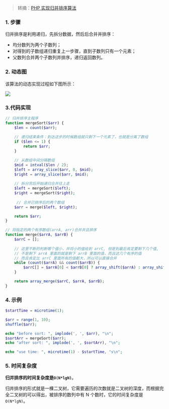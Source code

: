 > 转摘：[PHP 实现归并排序算法](https://shockerli.net/post/merge-sort-implement-by-php/)

### 1. 步骤

归并排序是利用递归，先拆分数据，然后后合并并排序：

* 均分数列为两个子数列；
* 对得到的子数组递归重复上一步骤，直到子数列只有一个元素；
* 父数列合并两个子数列并排序，递归返回数列。

### 2. 动态图

该算法的动态实现过程如下图所示：

![](http://cnd.qiniu.lin07ux.cn/B3Un6vY.gif)

### 3.代码实现

```php
// 归并排序主程序
function mergeSort($arr) {
    $len = count($arr);
    
    // 递归结束条件：到达这步的时候数组就只剩下一个元素了，也就是分离了数组
    if ($len <= 1) {
        return $arr;
    }

    // 从数组中间分隔数组
    $mid = intval($len / 2);
    $left = array_slice($arr, 0, $mid);
    $right = array_slice($arr, $mid);
    
    // 拆分完后开始递归合并往上走
    $left = mergeSort($left);
    $right = mergeSort($right);
    
     // 合并已排序后的两个数组
    $arr = merge($left, $right);

    return $arr;
}

// 将指定的两个有序数组(arrA, arr)合并并且排序
function merge($arrA, $arrB) {
    $arrC = [];
    
    // 这里不断的判断哪个值小，并将小的值给到 arrC, 但是到最后肯定要剩下几个值,
    // 不是剩下 arrA 里面的就是剩下 arrB 里面的值，而且这几个有序的值
    // 而且肯定比 arrC 里面所有的值都大，所以可以直接合并
    while (count($arrA) && count($arrB)) {
        $arrC[] = $arrA[0] < $arrB[0] ? array_shift($arrA) : array_shift($arrB);
    }

    return array_merge($arrC, $arrA, $arrB);
}
```

### 4. 示例

```php
$startTime = microtime(1);

$arr = range(1, 10);
shuffle($arr);

echo "before sort: ", implode(', ', $arr), "\n";
$sortArr = mergeSort($arr);
echo "after sort: ", implode(', ', $sortArr), "\n";

echo "use time: ", microtime(1) - $startTime, "s\n";
```

### 5. 时间复杂度

**归并排序的时间复杂度是`O(N*lgN)`**。

归并排序的形式就是一棵二叉树，它需要遍历的次数就是二叉树的深度，而根据完全二叉树的可以得出，被排序的数列中有 N 个数时，它的时间复杂度是`O(N*lgN)`。


